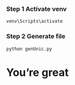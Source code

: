 ### Step 1 Activate venv

```
venv\Scripts\activate
```

### Step 2 Generate file

```
python genUnic.py
```

# You’re great
